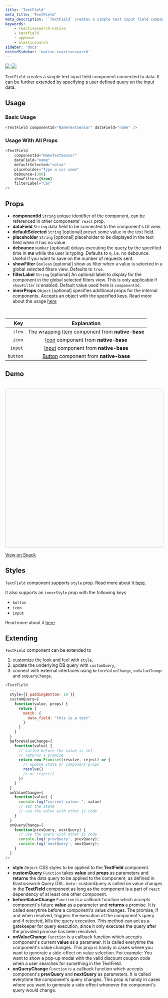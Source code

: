 ```yaml
---
title: 'TextField'
meta_title: 'TextField'
meta_description: '`TextField` creates a simple text input field component connected to data.'
keywords:
    - reactivesearch-native
    - textfield
    - appbase
    - elasticsearch
sidebar: 'docs'
nestedSidebar: 'native-reactivesearch'
---
```


![](https://i.imgur.com/LONj15o.png)
![](https://i.imgur.com/cxXtf3D.png)

`TextField` creates a simple text input field component connected to data. It can be further extended by specifying a user defined query on the input data.

## Usage

### Basic Usage

```js
<TextField componentId="NameTextSensor" dataField="name" />
```

### Usage With All Props

```js
<TextField
	componentId="NameTextSensor"
	dataField="name"
	defaultSelected="volvo"
	placeholder="Type a car name"
	debounce={300}
	showFilter={true}
	filterLabel="Car"
/>
```

## Props

-   **componentId** `String`
    unique identifier of the component, can be referenced in other components' `react` prop.
-   **dataField** `String`
    data field to be connected to the component's UI view.
-   **defaultSelected** `String` [optional]
    preset some value in the text field.
-   **placeholder** `String` [optional]
    placeholder to be displayed in the text field when it has no value.
-   **debounce** `Number` [optional]
    delays executing the query by the specified time in **ms** while the user is typing. Defaults to `0`, i.e. no debounce. Useful if you want to save on the number of requests sent.
-   **showFilter** `Boolean` [optional]
    show as filter when a value is selected in a global selected filters view. Defaults to `true`.
-   **filterLabel** `String` [optional]
    An optional label to display for the component in the global selected filters view. This is only applicable if `showFilter` is enabled. Default value used here is `componentId`.
-   **innerProps** `Object` [optional]
    specifies additional props for the internal components. Accepts an object with the specified keys. Read more about the usage [here](/docs/reactivesearch/native/advanced/innerProps/)

<br />

|  <p style="margin: 0px;" class="table-header-text">Key</p> |                                            <p style="margin: 0px;" class="table-header-text">Explanation</p>                                           |
| -------: | :---------------------------------------------------------------------------------------------------: |
|   `item` |  The wrapping [Item](http://docs.nativebase.io/Components.html#Form) component from **native-base**   |
|   `icon` |   [Icon](http://docs.nativebase.io/Components.html#icon-def-headref) component from **native-base**   |
|  `input` |        [Input](http://docs.nativebase.io/Components.html#Form) component from **native-base**         |
| `button` | [Button](http://docs.nativebase.io/Components.html#button-def-headref) component from **native-base** |

## Demo

<br />

<div data-snack-id="@dhruvdutt/textfield-example" data-snack-platform="ios" data-snack-preview="true" data-snack-theme="light" style="overflow:hidden;background:#fafafa;border:1px solid rgba(0,0,0,.16);border-radius:4px;height:505px;width:100%"></div>

<a href="https://snack.expo.io/@dhruvdutt/textfield-example" target="_blank">View on Snack</a>

## Styles

`TextField` component supports `style` prop. Read more about it [here](/docs/reactivesearch/native/advanced/Style/).

It also supports an `innerStyle` prop with the following keys

-   `button`
-   `icon`
-   `input`

Read more about it [here](/docs/reactivesearch/native/advanced/Style/#innerstyle)

## Extending

`TextField` component can be extended to

1. customize the look and feel with `style`,
2. update the underlying DB query with `customQuery`,
3. connect with external interfaces using `beforeValueChange`, `onValueChange` and `onQueryChange`,

```js
<TextField
  ...
  style={{ paddingBottom: 10 }}
  customQuery={
    function(value, props) {
      return {
        match: {
          data_field: "this is a test"
        }
      }
    }
  }
  beforeValueChange={
    function(value) {
      // called before the value is set
      // returns a promise
      return new Promise((resolve, reject) => {
        // update state or component props
        resolve()
        // or reject()
      })
    }
  }
  onValueChange={
    function(value) {
      console.log("current value: ", value)
      // set the state
      // use the value with other js code
    }
  }
  onQueryChange={
    function(prevQuery, nextQuery) {
      // use the query with other js code
      console.log('prevQuery', prevQuery);
      console.log('nextQuery', nextQuery);
    }
  }
/>
```

-   **style** `Object`
    CSS styles to be applied to the **TextField** component.
-   **customQuery** `Function`
    takes **value** and **props** as parameters and **returns** the data query to be applied to the component, as defined in Elasticsearch Query DSL.
    `Note:` customQuery is called on value changes in the **TextField** component as long as the component is a part of `react` dependency of at least one other component.
-   **beforeValueChange** `Function`
    is a callback function which accepts component's future **value** as a parameter and **returns** a promise. It is called everytime before a component's value changes. The promise, if and when resolved, triggers the execution of the component's query and if rejected, kills the query execution. This method can act as a gatekeeper for query execution, since it only executes the query after the provided promise has been resolved.
-   **onValueChange** `Function`
    is a callback function which accepts component's current **value** as a parameter. It is called everytime the component's value changes. This prop is handy in cases where you want to generate a side-effect on value selection. For example: You want to show a pop-up modal with the valid discount coupon code when a user searches for something in the TextField.
-   **onQueryChange** `Function`
    is a callback function which accepts component's **prevQuery** and **nextQuery** as parameters. It is called everytime the component's query changes. This prop is handy in cases where you want to generate a side-effect whenever the component's query would change.
